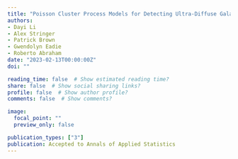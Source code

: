 ```yaml
---
title: "Poisson Cluster Process Models for Detecting Ultra-Diffuse Galaxies"
authors:
- Dayi Li
- Alex Stringer
- Patrick Brown
- Gwendolyn Eadie
- Roberto Abraham
date: "2023-02-13T00:00:00Z"
doi: ""

reading_time: false  # Show estimated reading time?
share: false  # Show social sharing links?
profile: false  # Show author profile?
comments: false  # Show comments?

image:
  focal_point: ""
  preview_only: false

publication_types: ["3"]
publication: Accepted to Annals of Applied Statistics
---
```

